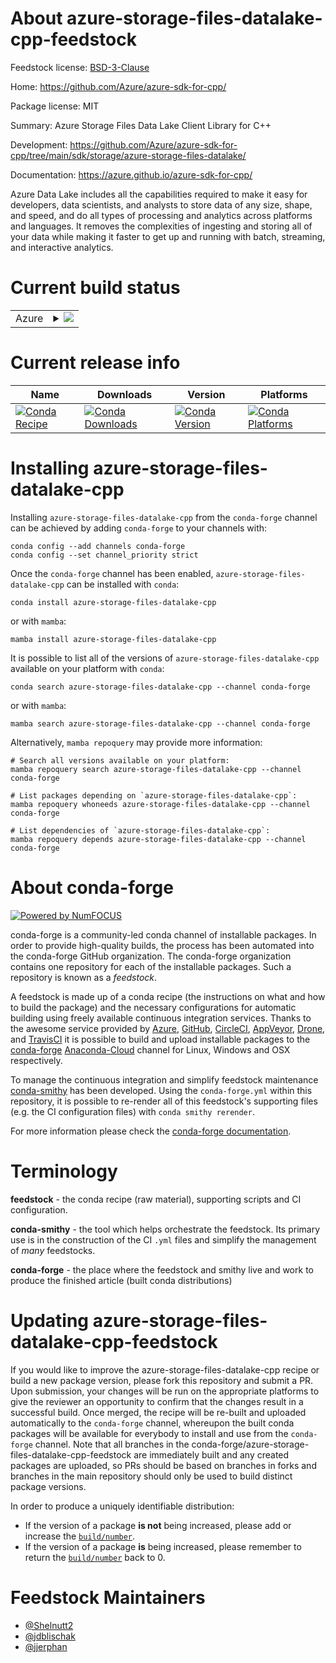 About azure-storage-files-datalake-cpp-feedstock
================================================

Feedstock license: [BSD-3-Clause](https://github.com/conda-forge/azure-storage-files-datalake-cpp-feedstock/blob/main/LICENSE.txt)

Home: https://github.com/Azure/azure-sdk-for-cpp/

Package license: MIT

Summary: Azure Storage Files Data Lake Client Library for C++

Development: https://github.com/Azure/azure-sdk-for-cpp/tree/main/sdk/storage/azure-storage-files-datalake/

Documentation: https://azure.github.io/azure-sdk-for-cpp/

Azure Data Lake includes all the capabilities required to make it easy for developers, data scientists, and analysts to store data of any size, shape, and speed, and do all types of processing and analytics across platforms and languages. It removes the complexities of ingesting and storing all of your data while making it faster to get up and running with batch, streaming, and interactive analytics.

Current build status
====================


<table>
    
  <tr>
    <td>Azure</td>
    <td>
      <details>
        <summary>
          <a href="https://dev.azure.com/conda-forge/feedstock-builds/_build/latest?definitionId=20078&branchName=main">
            <img src="https://dev.azure.com/conda-forge/feedstock-builds/_apis/build/status/azure-storage-files-datalake-cpp-feedstock?branchName=main">
          </a>
        </summary>
        <table>
          <thead><tr><th>Variant</th><th>Status</th></tr></thead>
          <tbody><tr>
              <td>linux_64</td>
              <td>
                <a href="https://dev.azure.com/conda-forge/feedstock-builds/_build/latest?definitionId=20078&branchName=main">
                  <img src="https://dev.azure.com/conda-forge/feedstock-builds/_apis/build/status/azure-storage-files-datalake-cpp-feedstock?branchName=main&jobName=linux&configuration=linux%20linux_64_" alt="variant">
                </a>
              </td>
            </tr><tr>
              <td>linux_aarch64</td>
              <td>
                <a href="https://dev.azure.com/conda-forge/feedstock-builds/_build/latest?definitionId=20078&branchName=main">
                  <img src="https://dev.azure.com/conda-forge/feedstock-builds/_apis/build/status/azure-storage-files-datalake-cpp-feedstock?branchName=main&jobName=linux&configuration=linux%20linux_aarch64_" alt="variant">
                </a>
              </td>
            </tr><tr>
              <td>linux_ppc64le</td>
              <td>
                <a href="https://dev.azure.com/conda-forge/feedstock-builds/_build/latest?definitionId=20078&branchName=main">
                  <img src="https://dev.azure.com/conda-forge/feedstock-builds/_apis/build/status/azure-storage-files-datalake-cpp-feedstock?branchName=main&jobName=linux&configuration=linux%20linux_ppc64le_" alt="variant">
                </a>
              </td>
            </tr><tr>
              <td>osx_64</td>
              <td>
                <a href="https://dev.azure.com/conda-forge/feedstock-builds/_build/latest?definitionId=20078&branchName=main">
                  <img src="https://dev.azure.com/conda-forge/feedstock-builds/_apis/build/status/azure-storage-files-datalake-cpp-feedstock?branchName=main&jobName=osx&configuration=osx%20osx_64_" alt="variant">
                </a>
              </td>
            </tr><tr>
              <td>osx_arm64</td>
              <td>
                <a href="https://dev.azure.com/conda-forge/feedstock-builds/_build/latest?definitionId=20078&branchName=main">
                  <img src="https://dev.azure.com/conda-forge/feedstock-builds/_apis/build/status/azure-storage-files-datalake-cpp-feedstock?branchName=main&jobName=osx&configuration=osx%20osx_arm64_" alt="variant">
                </a>
              </td>
            </tr><tr>
              <td>win_64</td>
              <td>
                <a href="https://dev.azure.com/conda-forge/feedstock-builds/_build/latest?definitionId=20078&branchName=main">
                  <img src="https://dev.azure.com/conda-forge/feedstock-builds/_apis/build/status/azure-storage-files-datalake-cpp-feedstock?branchName=main&jobName=win&configuration=win%20win_64_" alt="variant">
                </a>
              </td>
            </tr>
          </tbody>
        </table>
      </details>
    </td>
  </tr>
</table>

Current release info
====================

| Name | Downloads | Version | Platforms |
| --- | --- | --- | --- |
| [![Conda Recipe](https://img.shields.io/badge/recipe-azure--storage--files--datalake--cpp-green.svg)](https://anaconda.org/conda-forge/azure-storage-files-datalake-cpp) | [![Conda Downloads](https://img.shields.io/conda/dn/conda-forge/azure-storage-files-datalake-cpp.svg)](https://anaconda.org/conda-forge/azure-storage-files-datalake-cpp) | [![Conda Version](https://img.shields.io/conda/vn/conda-forge/azure-storage-files-datalake-cpp.svg)](https://anaconda.org/conda-forge/azure-storage-files-datalake-cpp) | [![Conda Platforms](https://img.shields.io/conda/pn/conda-forge/azure-storage-files-datalake-cpp.svg)](https://anaconda.org/conda-forge/azure-storage-files-datalake-cpp) |

Installing azure-storage-files-datalake-cpp
===========================================

Installing `azure-storage-files-datalake-cpp` from the `conda-forge` channel can be achieved by adding `conda-forge` to your channels with:

```
conda config --add channels conda-forge
conda config --set channel_priority strict
```

Once the `conda-forge` channel has been enabled, `azure-storage-files-datalake-cpp` can be installed with `conda`:

```
conda install azure-storage-files-datalake-cpp
```

or with `mamba`:

```
mamba install azure-storage-files-datalake-cpp
```

It is possible to list all of the versions of `azure-storage-files-datalake-cpp` available on your platform with `conda`:

```
conda search azure-storage-files-datalake-cpp --channel conda-forge
```

or with `mamba`:

```
mamba search azure-storage-files-datalake-cpp --channel conda-forge
```

Alternatively, `mamba repoquery` may provide more information:

```
# Search all versions available on your platform:
mamba repoquery search azure-storage-files-datalake-cpp --channel conda-forge

# List packages depending on `azure-storage-files-datalake-cpp`:
mamba repoquery whoneeds azure-storage-files-datalake-cpp --channel conda-forge

# List dependencies of `azure-storage-files-datalake-cpp`:
mamba repoquery depends azure-storage-files-datalake-cpp --channel conda-forge
```


About conda-forge
=================

[![Powered by
NumFOCUS](https://img.shields.io/badge/powered%20by-NumFOCUS-orange.svg?style=flat&colorA=E1523D&colorB=007D8A)](https://numfocus.org)

conda-forge is a community-led conda channel of installable packages.
In order to provide high-quality builds, the process has been automated into the
conda-forge GitHub organization. The conda-forge organization contains one repository
for each of the installable packages. Such a repository is known as a *feedstock*.

A feedstock is made up of a conda recipe (the instructions on what and how to build
the package) and the necessary configurations for automatic building using freely
available continuous integration services. Thanks to the awesome service provided by
[Azure](https://azure.microsoft.com/en-us/services/devops/), [GitHub](https://github.com/),
[CircleCI](https://circleci.com/), [AppVeyor](https://www.appveyor.com/),
[Drone](https://cloud.drone.io/welcome), and [TravisCI](https://travis-ci.com/)
it is possible to build and upload installable packages to the
[conda-forge](https://anaconda.org/conda-forge) [Anaconda-Cloud](https://anaconda.org/)
channel for Linux, Windows and OSX respectively.

To manage the continuous integration and simplify feedstock maintenance
[conda-smithy](https://github.com/conda-forge/conda-smithy) has been developed.
Using the ``conda-forge.yml`` within this repository, it is possible to re-render all of
this feedstock's supporting files (e.g. the CI configuration files) with ``conda smithy rerender``.

For more information please check the [conda-forge documentation](https://conda-forge.org/docs/).

Terminology
===========

**feedstock** - the conda recipe (raw material), supporting scripts and CI configuration.

**conda-smithy** - the tool which helps orchestrate the feedstock.
                   Its primary use is in the construction of the CI ``.yml`` files
                   and simplify the management of *many* feedstocks.

**conda-forge** - the place where the feedstock and smithy live and work to
                  produce the finished article (built conda distributions)


Updating azure-storage-files-datalake-cpp-feedstock
===================================================

If you would like to improve the azure-storage-files-datalake-cpp recipe or build a new
package version, please fork this repository and submit a PR. Upon submission,
your changes will be run on the appropriate platforms to give the reviewer an
opportunity to confirm that the changes result in a successful build. Once
merged, the recipe will be re-built and uploaded automatically to the
`conda-forge` channel, whereupon the built conda packages will be available for
everybody to install and use from the `conda-forge` channel.
Note that all branches in the conda-forge/azure-storage-files-datalake-cpp-feedstock are
immediately built and any created packages are uploaded, so PRs should be based
on branches in forks and branches in the main repository should only be used to
build distinct package versions.

In order to produce a uniquely identifiable distribution:
 * If the version of a package **is not** being increased, please add or increase
   the [``build/number``](https://docs.conda.io/projects/conda-build/en/latest/resources/define-metadata.html#build-number-and-string).
 * If the version of a package **is** being increased, please remember to return
   the [``build/number``](https://docs.conda.io/projects/conda-build/en/latest/resources/define-metadata.html#build-number-and-string)
   back to 0.

Feedstock Maintainers
=====================

* [@Shelnutt2](https://github.com/Shelnutt2/)
* [@jdblischak](https://github.com/jdblischak/)
* [@jjerphan](https://github.com/jjerphan/)

